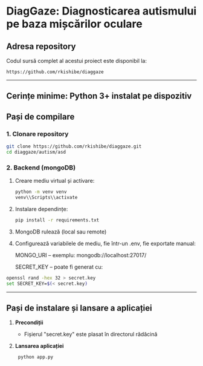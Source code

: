 # DiagGaze: Diagnosticarea autismului pe baza mișcărilor oculare 

## Adresa repository

Codul sursă complet al acestui proiect este disponibil la:

```
https://github.com/rkishibe/diaggaze
```

---
## Cerințe minime: Python 3+ instalat pe dispozitiv


## Pași de compilare

### 1. Clonare repository

```bash
git clone https://github.com/rkishibe/diaggaze.git
cd diaggaze/autism/asd
```

### 2. Backend (mongoDB)

1. Creare mediu virtual și activare:

   ```bash
   python -m venv venv
   venv\\Scripts\\activate
   ```
2. Instalare dependințe:

   ```bash
   pip install -r requirements.txt
   ```

3. MongoDB rulează (local sau remote)

4. Configurează variabilele de mediu, fie într-un .env, fie exportate manual:

    MONGO_URI – exemplu: mongodb://localhost:27017/

    SECRET_KEY – poate fi generat cu:
```bash
openssl rand -hex 32 > secret.key
set SECRET_KEY=$(< secret.key)
```
---

## Pași de instalare și lansare a aplicației

1. **Precondiții**
   * Fișierul "secret.key" este plasat în directorul rădăcină

2. **Lansarea aplicației**

   ```bash
	python app.py
